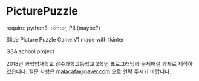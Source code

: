 # PicturePuzzle

require: python3, tkinter, PIL(maybe?)

Slide Picture Puzzle Game.V1 made with tkinter

GSA school project

2018년 과학영재학교 광주과학고등학교 2학년
프로그래밍과 문제해결 과제로 제작하였습니다. 
질문 사항은 malacafa@naver.com 으로 연락 주시기 바랍니다. 
